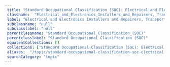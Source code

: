 ```yaml
--- 
 title: "Standard Occupational Classification (SOC): Electrical and Electronics Installers and Repairers, Transportation Equipment" 
 classname:  "Electrical_and_Electronics_Installers_and_Repairers,_Transportation_Equipment" 
 label: "Electrical and Electronics Installers and Repairers, Transportation Equipment" 
 subclassname: "null" 
 subclasslabel: "null" 
 parentclassname: "Standard_Occupational_Classification_(SOC)" 
 parentclasslabel: "Standard Occupational Classification (SOC)" 
 equalentCollections: [] 
 collections: ['Standard Occupational Classification (SOC): Electrical and Electronics Installers and Repairers, Transportation Equipment']
 aliases:  "/topic/standard-occupational-classification-soc-electrical-and-electronics-installers-and-repairers-transportation-equipment"  
 searchCategory: "topic" 
---
```

